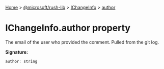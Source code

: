 [Home](./index) &gt; [@microsoft/rush-lib](./rush-lib.md) &gt; [IChangeInfo](./rush-lib.ichangeinfo.md) &gt; [author](./rush-lib.ichangeinfo.author.md)

# IChangeInfo.author property

The email of the user who provided the comment. Pulled from the git log.

**Signature:**
```javascript
author: string
```
